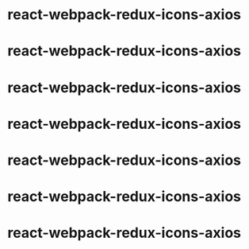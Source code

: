 # react-webpack-redux-icons-axios
# react-webpack-redux-icons-axios
# react-webpack-redux-icons-axios
# react-webpack-redux-icons-axios
# react-webpack-redux-icons-axios
# react-webpack-redux-icons-axios
# react-webpack-redux-icons-axios
